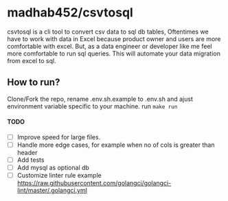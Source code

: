 # madhab452/csvtosql

csvtosql is a cli tool to convert csv data to sql db tables,
Oftentimes we have to work with data in Excel because product owner and users are more comfortable with excel. But, as a data engineer or developer like me feel more comfortable to run sql queries. This will automate your data migration from excel to sql.

## How to run?

Clone/Fork the repo, rename .env.sh.example to .env.sh and ajust environment variable specific to your machine.
run `make run `

#### TODO

- [ ] Improve speed for large files.
- [ ] Handle more edge cases, for example when no of cols is greater than header
- [ ] Add tests
- [ ] Add mysql as optional db
- [ ] Customize linter rule
	example https://raw.githubusercontent.com/golangci/golangci-lint/master/.golangci.yml
